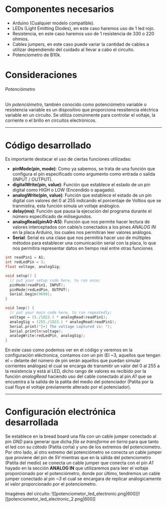 # Componentes necesarios

- Arduino (Cualquier modelo compatible).
- LEDs (Light Emitting Diodes), en este caso haremos uso de 1 led rojo.
- Resistencia, en este caso haremos uso de 1 resistencia de 330 o 220 ohmios.
- Cables jumpers, en este caso puede variar la cantidad de cables a utilizar dependiendo del cuidado al llevar a cabo el circuito.
- Potenciometro de B10k.
# Consideraciones
###### Potenciómetro

Un *potenciómetro*, también conocido como potenciómetro variable o resistencia variable es un dispositivo que proporciona ressitencia eléctrica variable en un circuito. Se utiliza comúnmente para controlar el voltaje, la corriente o el brillo en circuitos electrónicos.

----
# Código desarrollado

Es importante destacar el uso de ciertas funciones utilizadas:

- **pinMode(pin, mode)**: Como ya sabemos, se trata de una función que configura el pin especificado como argumento como entrada o salida (INPUT / OUTPUT).
- **digitalWrite(pin, value)**: Función que establece el estado de un pin digital como HIGH o LOW (Encendido o apagado).
- **analogWrite(pin, value)**: Función que establece el estado de un pin digital con valores del 0 al 255 indicando el porcentaje de Voltios que se tranmistira, esta función simula un voltaje análogico.
- **delay(ms)**: Función que pausa la ejecución del programa durante el número especificado de milisegundos.
- **analogRead(pinA0-A5)**: Función que nos permite hacer lectura de valores interceptados con cable/s conectados a los pines *ANALOG IN* en la placa Arduino, los cuales nos permitiran leer valores análogos.
- **Serial**: Serial es una clase que nos permitira hacer uso de múltiples métodos para establecer una comunicación serial con la placa, lo que nos permitira representar datos en tiempo real entre otras funciones
```C
int readPin1 = A1;
int redLedPin = 3;
float voltage, analogSig;

void setup() {
  // put your setup code here, to run once:
  pinMode(readPin1, INPUT);
  pinMode(redLedPin, OUTPUT);
  Serial.begin(9600);
}

void loop() {
  // put your main code here, to run repeatedly:
  voltage = (5./1023.) * analogRead(readPin1);
  analogSig = (255./1023.) * analogRead(readPin1);
  Serial.print("[+] The voltage captured is: ");
  Serial.println(voltage);
  analogWrite(redLedPin, analogSig);
}
```

En este caso como podemos ver en el código y veremos en la configuración eléctronica, contamos con un pin (El ~3, aquellos que tengan el ~ delante del número de pin serán aquellos que puedan simular corrientes análogas) el cual se encarga de transmitir un valor del 0 al 255 a la resistencia y está al LED, dicho rango de valores es recibido por la función *analogRead* haciendo uso del cable conectado al pin *A1* que se encuentra a la salida de la patita del medio del potenciador (Patita por la cual fluye el voltaje previamente alterado por el potenciador).

----
# Configuración electrónica desarrollada

Se establece en la bread board una fila con un cable jumper conectado al pin *GND* para generar que dicha *fila se transforme en tierra* para que tanto el led con su *cátodo* (Patita corta) y uno de los extremos del potenciometro. Por otro lado, al otro extremo del potenciómetro se conecta un cable jumper que proviene del pin de *5V* mientras que en la sálida del potenciometro (Patita del medio) se conecta un cable jumper que conecta con el pin *A1* hayado en la sección **ANALOG IN** que utilizaremos para leer el voltaje proporcionado por el potenciómetro, donde por último, tendremos un cable jumper conectado al pin *~3* el cual se encargara de replicar análogicamente el valor proporcionado por el potenciometro.

Imagénes del circuito:
![[potenciometor_led_electronic.png|600]]![[potenciometor_led_electronic_2.png|600]]
